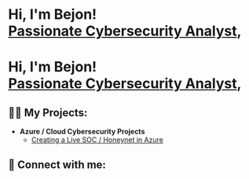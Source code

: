 <h1>Hi, I'm Bejon! <br/><a href="https://github.com/Bejon-Norman1"></a> <a href="https://www.linkedin.com/in/bejon-norman">Passionate Cybersecurity Analyst</a>, 
<h1>Hi, I'm Bejon! <br/><a href="https://github.com/Bejon-Norman1/Azure-Honeynet-SOC-Project.git"></a> <a href="https://www.linkedin.com/in/bejon-norman">Passionate Cybersecurity Analyst</a>, 




<h2>👨‍💻 My Projects:</h2>

- <b>Azure / Cloud Cybersecurity Projects</b>
  - [Creating a Live SOC / Honeynet in Azure](https://github.com/Bejon-Norman1/Azure-Honeynet-SOC-Project.git)


<h2> 🤳 Connect with me:</h2>
